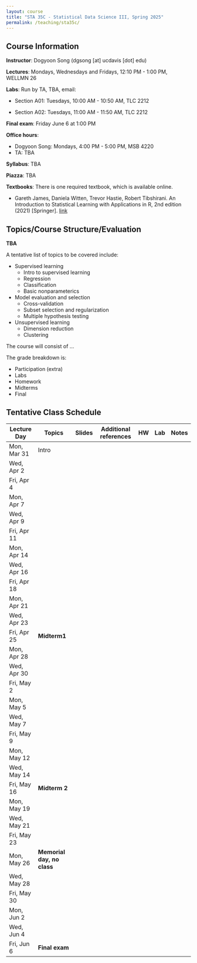 ```yaml
---
layout: course
title: "STA 35C - Statistical Data Science III, Spring 2025"
permalink: /teaching/sta35c/
---
```


## Course Information

**Instructor**: Dogyoon Song (dgsong [at] ucdavis [dot] edu)


**Lectures**: Mondays, Wednesdays and Fridays, 12:10 PM - 1:00 PM, WELLMN 26


**Labs**: Run by TA, TBA, email: 

* Section A01: Tuesdays, 10:00 AM - 10:50 AM, TLC 2212

* Section A02: Tuesdays, 11:00 AM - 11:50 AM, TLC 2212


**Final exam**: Friday June 6 at 1:00 PM 


**Office hours**:
* Dogyoon Song: Mondays, 4:00 PM - 5:00 PM, MSB 4220
* TA: TBA


**Syllabus**: TBA


**Piazza**: TBA


**Textbooks**: 
There is one required textbook, which is available online.
* Gareth James, Daniela Witten, Trevor Hastie, Robert Tibshirani.  An Introduction to Statistical Learning
with Applications in R, 2nd edition (2021) [Springer].  [link](https://link.springer.com/book/10.1007/978-1-0716-1418-1)




## Topics/Course Structure/Evaluation

**TBA**

A tentative list of topics to be covered include:
* Supervised learning
  - Intro to supervised learning
  - Regression
  - Classification
  - Basic nonparameterics
* Model evaluation and selection
  - Cross-validation
  - Subset selection and regularization
  - Multiple hypothesis testing
* Unsupervised learning
  - Dimension reduction
  - Clustering

The course will consist of ...

The grade breakdown is:
* Participation (extra)
* Labs
* Homework
* Midterms
* Final




## Tentative Class Schedule


Lecture Day | Topics | Slides | Additional references  | HW | Lab | Notes
--- | --- | --- | --- | --- | --- | --- 
Mon, Mar 31 | Intro | ||||
Wed, Apr 2 ||||||
Fri, Apr 4 ||||||
Mon, Apr 7 ||||||
Wed, Apr 9 ||||||
Fri, Apr 11 ||||||
Mon, Apr 14 ||||||
Wed, Apr 16 ||||||
Fri, Apr 18 ||||||
Mon, Apr 21 ||||||
Wed, Apr 23 ||||||
Fri, Apr 25 | **Midterm1** |||||
Mon, Apr 28 ||||||
Wed, Apr 30 ||||||
Fri, May 2 ||||||
Mon, May 5 ||||||
Wed, May 7 ||||||
Fri, May 9 ||||||
Mon, May 12 ||||||
Wed, May 14 ||||||
Fri, May 16 | **Midterm 2** |||||
Mon, May 19 ||||||
Wed, May 21 ||||||
Fri, May 23 ||||||
Mon, May 26 | **Memorial day, no class** |||||
Wed, May 28 ||||||
Fri, May 30 ||||||
Mon, Jun 2 ||||||
Wed, Jun 4 ||||||
Fri, Jun 6 | **Final exam** |||||
